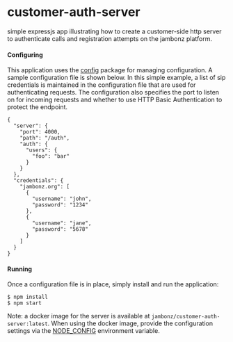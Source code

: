 # customer-auth-server

simple expressjs app illustrating how to create a customer-side http server to authenticate calls and registration attempts on the jambonz platform.

#### Configuring
This application uses the [config](https://www.npmjs.com/package/config) package for managing configuration.  A sample configuration file is shown below.  In this simple example, a list of sip credentials is maintained in the configuration file that are used for authenticating requests.  The configuration also specifies the port to listen on for incoming requests and whether to use HTTP Basic Authentication to protect the endpoint.
```
{
  "server": {
    "port": 4000,
    "path": "/auth",
    "auth": {
      "users": {
        "foo": "bar"
      }
    }
  },
  "credentials": {
    "jambonz.org": [
      {
        "username": "john",
        "password": "1234"
      },
      {
        "username": "jane",
        "password": "5678"
      }
    ]
  }
}
```
#### Running
Once a configuration file is in place, simply install and run the application:
```
$ npm install
$ npm start
```
Note: a docker image for the server is available at `jambonz/customer-auth-server:latest`.  When using the docker image, provide the configuration settings via the [NODE_CONFIG](https://github.com/lorenwest/node-config/wiki/Environment-Variables#node_config) environment variable.

